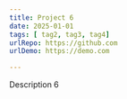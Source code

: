 ```yaml
---
title: Project 6
date: 2025-01-01
tags: [ tag2, tag3, tag4]
urlRepo: https://github.com
urlDemo: https://demo.com

---
```

Description 6